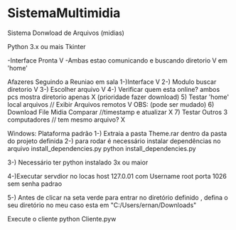 # SistemaMultimidia
Sistema Donwload de Arquivos (midias) 


Python 3.x ou mais
Tkinter

-Interface Pronta V
-Ambas estao comunicando e buscando diretorio V  em 'home'

Afazeres Seguindo a Reuniao em sala
1-)Interface V
2-) Modulo buscar diretorio  V
3-) Escolher arquivo  V
4-) Verificar quem esta online?  ambos pcs mostra diretorio apenas X (prioridade fazer download)
5) Testar 'home' local arquivos // Exibir Arquivos remotos V OBS: (pode ser mudado)
6) Download File Midia Comparar //timestamp e atualizar  X
7) Testar Outros 3 computadores // tem mesmo arquivo? X




Windows:
Plataforma padrão
1-)  Extraia a pasta  Theme.rar  dentro da pasta do projeto definida
2-) para rodar é necessário instalar dependências no arquivo install_dependencies.py
python install_dependencies.py

3-) Necessário ter python instalado 3x ou maior

4-)Executar servdior no locas host 127.0.01 com Username root porta 1026
sem senha padrao

5-) Antes de clicar na seta verde para entrar no diretório definido , defina o seu diretório no meu caso esta em "C:/Users/ernan/Downloads"

Execute o cliente python Cliente.pyw
